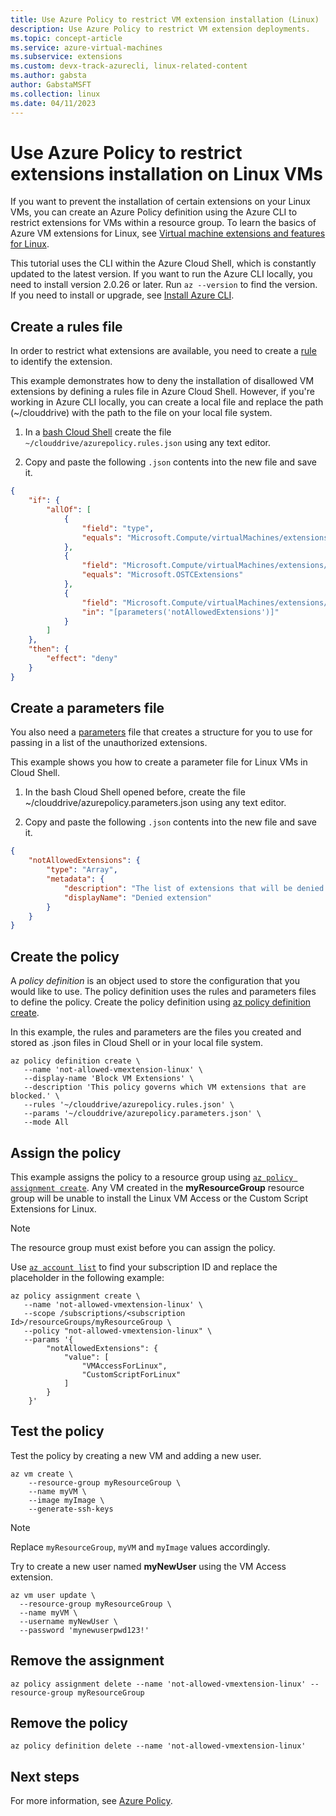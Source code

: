 ```yaml
---
title: Use Azure Policy to restrict VM extension installation (Linux)
description: Use Azure Policy to restrict VM extension deployments.
ms.topic: concept-article
ms.service: azure-virtual-machines
ms.subservice: extensions
ms.custom: devx-track-azurecli, linux-related-content
ms.author: gabsta
author: GabstaMSFT
ms.collection: linux
ms.date: 04/11/2023
---
```


# Use Azure Policy to restrict extensions installation on Linux VMs

If you want to prevent the installation of certain extensions on your Linux VMs, you can create an Azure Policy definition using the Azure CLI to restrict extensions for VMs within a resource group. To learn the basics of Azure VM extensions for Linux, see [Virtual machine extensions and features for Linux](./features-linux.md).

This tutorial uses the CLI within the Azure Cloud Shell, which is constantly updated to the latest version. If you want to run the Azure CLI locally, you need to install version 2.0.26 or later. Run `az --version` to find the version. If you need to install or upgrade, see [Install Azure CLI](/cli/azure/install-azure-cli).

## Create a rules file

In order to restrict what extensions are available, you need to create a [rule](/azure/governance/policy/concepts/definition-structure#policy-rule) to identify the extension.

This example demonstrates how to deny the installation of disallowed VM extensions by defining a rules file in Azure Cloud Shell. However, if you're working in Azure CLI locally, you can create a local file and replace the path (~/clouddrive) with the path to the file on your local file system.

1. In a [bash Cloud Shell](https://shell.azure.com/bash) create the file `~/clouddrive/azurepolicy.rules.json` using any text editor.

2. Copy and paste the following `.json` contents into the new file and save it.

```json
{
	"if": {
		"allOf": [
			{
				"field": "type",
				"equals": "Microsoft.Compute/virtualMachines/extensions"
			},
			{
				"field": "Microsoft.Compute/virtualMachines/extensions/publisher",
				"equals": "Microsoft.OSTCExtensions"
			},
			{
				"field": "Microsoft.Compute/virtualMachines/extensions/type",
				"in": "[parameters('notAllowedExtensions')]"
			}
		]
	},
	"then": {
		"effect": "deny"
	}
}
```

## Create a parameters file

You also need a [parameters](/azure/governance/policy/concepts/definition-structure#parameters) file that creates a structure for you to use for passing in a list of the unauthorized extensions.

This example shows you how to create a parameter file for Linux VMs in Cloud Shell.

1. In the bash Cloud Shell opened before, create the file ~/clouddrive/azurepolicy.parameters.json using any text editor.

2. Copy and paste the following `.json` contents into the new file and save it.

```json
{
	"notAllowedExtensions": {
		"type": "Array",
		"metadata": {
			"description": "The list of extensions that will be denied. Example: CustomScriptForLinux, VMAccessForLinux etc.",
			"displayName": "Denied extension"
		}
	}
}
```

## Create the policy

A _policy definition_ is an object used to store the configuration that you would like to use. The policy definition uses the rules and parameters files to define the policy. Create the policy definition using [az policy definition create](/cli/azure/role/assignment).

In this example, the rules and parameters are the files you created and stored as .json files in Cloud Shell or in your local file system.

```azurecli-interactive
az policy definition create \
   --name 'not-allowed-vmextension-linux' \
   --display-name 'Block VM Extensions' \
   --description 'This policy governs which VM extensions that are blocked.' \
   --rules '~/clouddrive/azurepolicy.rules.json' \
   --params '~/clouddrive/azurepolicy.parameters.json' \
   --mode All
```

## Assign the policy

This example assigns the policy to a resource group using [`az policy assignment create`](/cli/azure/policy/assignment). Any VM created in the **myResourceGroup** resource group will be unable to install the Linux VM Access or the Custom Script Extensions for Linux.

> [!NOTE]
> The resource group must exist before you can assign the policy.

Use [`az account list`](/cli/azure/account) to find your subscription ID and replace the placeholder in the following example:

```azurecli-interactive
az policy assignment create \
   --name 'not-allowed-vmextension-linux' \
   --scope /subscriptions/<subscription Id>/resourceGroups/myResourceGroup \
   --policy "not-allowed-vmextension-linux" \
   --params '{
		"notAllowedExtensions": {
			"value": [
				"VMAccessForLinux",
				"CustomScriptForLinux"
			]
		}
	}'
```

## Test the policy

Test the policy by creating a new VM and adding a new user.

```azurecli-interactive
az vm create \
    --resource-group myResourceGroup \
	--name myVM \
	--image myImage \
	--generate-ssh-keys
```

> [!NOTE]
> Replace `myResourceGroup`, `myVM` and `myImage` values accordingly.

Try to create a new user named **myNewUser** using the VM Access extension.

```azurecli-interactive
az vm user update \
  --resource-group myResourceGroup \
  --name myVM \
  --username myNewUser \
  --password 'mynewuserpwd123!'
```

## Remove the assignment

```azurecli-interactive
az policy assignment delete --name 'not-allowed-vmextension-linux' --resource-group myResourceGroup
```

## Remove the policy

```azurecli-interactive
az policy definition delete --name 'not-allowed-vmextension-linux'
```

## Next steps

For more information, see [Azure Policy](/azure/governance/policy/overview).
